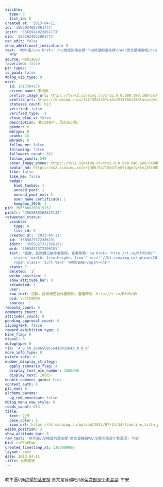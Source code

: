 ```yaml
---
visible:
  type: 0
  list_id: 0
created_at: '2013-04-11'
id: '3565924022061773'
idstr: '3565924022061773'
mid: '3565924022061773'
can_edit: false
show_additional_indication: 0
text: '吹午逼//<a href=''/n/绝望的落支撑''>@绝望的落支撑</a>:原文是锤骟吧//<a href=''/n/菊次郎是个老混混''>@菊次郎是个老混混</a>:
  午安'
source: Nokia603
favorited: false
pic_types: ''
is_paid: false
mblog_vip_type: 0
user:
  id: 1517394135
  screen_name: 李消极
  profile_image_url: https://tvax2.sinaimg.cn/crop.0.0.180.180.180/5a7198d7ly8fjdgmtyktmj20500500so.jpg?KID=imgbed,tva&Expires=1606399707&ssig=AzfwfV7nVT
  profile_url: https://m.weibo.cn/u/1517394135?uid=1517394135&luicode=10000011&lfid=2304131517394135_-_WEIBO_SECOND_PROFILE_WEIBO
  statuses_count: 613
  verified: false
  verified_type: -1
  close_blue_v: false
  description: 唯忆轻狂年，风流任沉醉。
  gender: m
  mbtype: 0
  urank: 33
  mbrank: 0
  follow_me: false
  following: false
  followers_count: 362
  follow_count: 549
  cover_image_phone: https://tva1.sinaimg.cn/crop.0.0.640.640.640/549d0121tw1egm1kjly3jj20hs0hsq4f.jpg
  avatar_hd: https://wx2.sinaimg.cn/orj480/5a7198d7ly8fjdgmtyktmj20500500so.jpg
  like: false
  like_me: false
  badge:
    bind_taobao: 1
    unread_pool: 1
    unread_pool_ext: 1
    user_name_certificate: 1
    hongbao_2020: 2
pid: 3565888260819132
pidstr: '3565888260819132'
retweeted_status:
  visible:
    type: 0
    list_id: 0
  created_at: '2013-04-11'
  id: '3565827372306191'
  idstr: '3565827372306191'
  mid: '3565827372306191'
  text: '抱歉，此微博已被作者删除。查看帮助：<a href=''http://t.cn/Rfd3rQV'' data-hide=''''><span class=''url-icon''><img
    style=''width: 1rem;height: 1rem'' src=''//h5.sinaimg.cn/upload/2015/09/25/3/timeline_card_small_web_default.png''></span>
    <span class=''surl-text''>网页链接</span></a>'
  state: 7
  deleted: '1'
  weibo_position: 2
  show_attitude_bar: 0
  retweeted: 1
  user:
  raw_text: 抱歉，此微博已被作者删除。查看帮助：http://t.cn/Rfd3rQV
  bid: zrCtb9FWD
  source: ''
reposts_count: 0
comments_count: 0
attitudes_count: 0
pending_approval_count: 0
isLongText: false
reward_exhibition_type: 0
hide_flag: 0
mlevel: 0
mblogtype: 0
rid: '4_0_50_2606568656410432649_0_0_0'
more_info_type: 0
extern_safe: 0
number_display_strategy:
  apply_scenario_flag: 3
  display_text_min_number: 1000000
  display_text: 100万+
enable_comment_guide: true
content_auth: 0
pic_num: 0
alchemy_params:
  ug_red_envelope: false
mblog_menu_new_style: 0
reads_count: 913
title:
  text: 公开
  base_color: 1
  icon_url: https://h5.sinaimg.cn/upload/2015/07/14/34/timeline_title_public_default.png
weibo_position: 3
show_attitude_bar: 0
raw_text: '吹午逼//@绝望的落支撑:原文是锤骟吧//@菊次郎是个老混混: 午安'
bid: zrEZ48Emp
created_timestamp_at: 1365609600
layout: post
date: 2013-04-11
title: 发表微博
---
```


![]()

吹午逼//<a href='/n/绝望的落支撑'>@绝望的落支撑</a>:原文是锤骟吧//<a href='/n/菊次郎是个老混混'>@菊次郎是个老混混</a>: 午安


